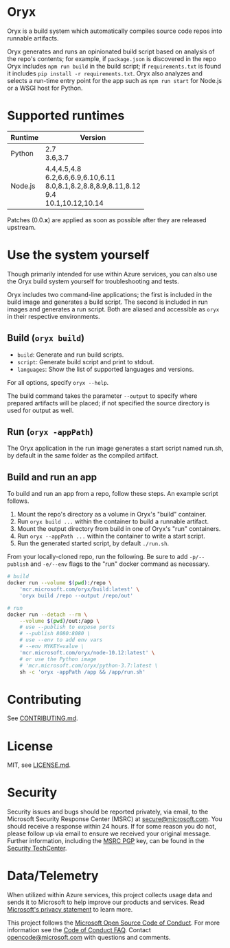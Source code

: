 # Oryx

Oryx is a build system which automatically compiles source code repos into
runnable artifacts.

Oryx generates and runs an opinionated build script based on analysis of the
repo's contents; for example, if `package.json` is discovered in the repo
Oryx includes `npm run build` in the build script; if `requirements.txt` is
found it includes `pip install -r requirements.txt`. Oryx also analyzes and
selects a run-time entry point for the app such as `npm run start` for
Node.js or a WSGI host for Python.

# Supported runtimes

Runtime | Version
--------|--------
Python  | 2.7<br />3.6,3.7
Node.js | 4.4,4.5,4.8<br />6.2,6.6,6.9,6.10,6.11<br />8.0,8.1,8.2,8.8,8.9,8.11,8.12<br />9.4<br />10.1,10.12,10.14

Patches (0.0.**x**) are applied as soon as possible after they are released upstream.

# Use the system yourself

Though primarily intended for use within Azure services, you can also use the
Oryx build system yourself for troubleshooting and tests.

Oryx includes two command-line applications; the first is included in the
build image and generates a build script. The second is included in run
images and generates a run script. Both are aliased and accessible as `oryx`
in their respective environments.

## Build (`oryx build`)

* `build`: Generate and run build scripts.
* `script`: Generate build script and print to stdout.
* `languages`: Show the list of supported languages and versions.

For all options, specify `oryx --help`.

The build command takes the parameter `--output` to specify where prepared
artifacts will be placed; if not specified the source directory is used for
output as well.

## Run (`oryx -appPath`)

The Oryx application in the run image generates a start script named run.sh, by
default in the same folder as the compiled artifact.

## Build and run an app

To build and run an app from a repo, follow these steps. An example script
follows.

1. Mount the repo's directory as a volume in Oryx's "build" container.
1. Run `oryx build ...` within the container to build a runnable artifact.
1. Mount the output directory from build in one of Oryx's "run" containers.
1. Run `oryx --appPath ...` within the container to write a start script.
1. Run the generated started script, by default `./run.sh`.

From your locally-cloned repo, run the following. Be sure to add
`-p/--publish` and `-e/--env` flags to the "run" docker command as necessary.

```bash
# build
docker run --volume $(pwd):/repo \
    'mcr.microsoft.com/oryx/build:latest' \
    'oryx build /repo --output /repo/out'

# run
docker run --detach --rm \
    --volume $(pwd)/out:/app \
    # use --publish to expose ports
    # --publish 8080:8080 \
    # use --env to add env vars
    # --env MYKEY=value \
    'mcr.microsoft.com/oryx/node-10.12:latest' \
    # or use the Python image
    # 'mcr.microsoft.com/oryx/python-3.7:latest \
    sh -c 'oryx -appPath /app && /app/run.sh'
```

# Contributing

See [CONTRIBUTING.md](./CONTRIBUTING.md).

# License

MIT, see [LICENSE.md](./LICENSE.md).

# Security

Security issues and bugs should be reported privately, via email, to the
Microsoft Security Response Center (MSRC) at
[secure@microsoft.com](mailto:secure@microsoft.com). You should receive a
response within 24 hours. If for some reason you do not, please follow up via
email to ensure we received your original message. Further information,
including the [MSRC
PGP](https://technet.microsoft.com/en-us/security/dn606155) key, can be found
in the [Security
TechCenter](https://technet.microsoft.com/en-us/security/default).

# Data/Telemetry

When utilized within Azure services, this project collects usage data and
sends it to Microsoft to help improve our products and services. Read
[Microsoft's privacy statement][] to learn more.

[Microsoft's privacy statement]: http://go.microsoft.com/fwlink/?LinkId=521839

This project follows the [Microsoft Open Source Code of Conduct][coc]. For
more information see the [Code of Conduct FAQ][cocfaq]. Contact
[opencode@microsoft.com][cocmail] with questions and comments.

[coc]: https://opensource.microsoft.com/codeofconduct/
[cocfaq]: https://opensource.microsoft.com/codeofconduct/faq/
[cocmail]: mailto:opencode@microsoft.com
